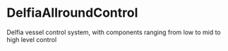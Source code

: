 # DelfiaAllroundControl
Delfia vessel control system, with components ranging from low to mid to high level control
